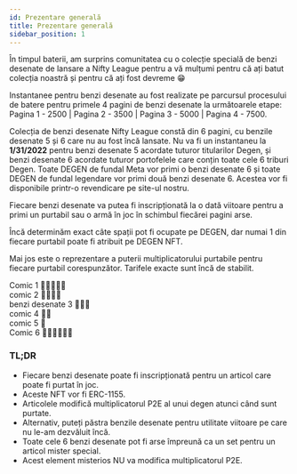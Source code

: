 ```yaml
---
id: Prezentare generală
title: Prezentare generală
sidebar_position: 1
---
```


În timpul baterii, am surprins comunitatea cu o colecție specială de benzi desenate de lansare a Nifty League pentru a vă mulțumi pentru că ați batut colecția noastră și pentru că ați fost devreme 😁

Instantanee pentru benzi desenate au fost realizate pe parcursul procesului de batere pentru primele 4 pagini de benzi desenate la următoarele etape: Pagina 1 - 2500 | Pagina 2 - 3500 | Pagina 3 - 5000 | Pagina 4 - 7500.

Colecția de benzi desenate Nifty League constă din 6 pagini, cu benzile desenate 5 și 6 care nu au fost încă lansate. Nu va fi un instantaneu la **1/31/2022** pentru benzi desenate 5 acordate tuturor titularilor Degen, și benzi desenate 6 acordate tuturor portofelele care conțin toate cele 6 triburi Degen. Toate DEGEN de fundal Meta vor primi o benzi desenate 6 și toate DEGEN de fundal legendare vor primi două benzi desenate 6. Acestea vor fi disponibile printr-o revendicare pe site-ul nostru.

Fiecare benzi desenate va putea fi inscripționată la o dată viitoare pentru a primi un purtabil sau o armă în joc în schimbul fiecărei pagini arse.

Încă determinăm exact câte spații pot fi ocupate pe DEGEN, dar numai 1 din fiecare purtabil poate fi atribuit pe DEGEN NFT.

Mai jos este o reprezentare a puterii multiplicatorului purtabile pentru fiecare purtabil corespunzător. Tarifele exacte sunt încă de stabilit.

Comic 1 💪💪💪💪💪  
comic 2 💪💪💪💪  
benzi desenate 3 💪💪💪  
comic 4 💪💪  
comic 5 💪  
Comic 6 💪💪💪💪💪💪

### TL;DR

- Fiecare benzi desenate poate fi inscripționată pentru un articol care poate fi purtat în joc.
- Aceste NFT vor fi ERC-1155.
- Articolele modifică multiplicatorul P2E al unui degen atunci când sunt purtate.
- Alternativ, puteți păstra benzile desenate pentru utilitate viitoare pe care nu le-am dezvăluit încă.
- Toate cele 6 benzi desenate pot fi arse împreună ca un set pentru un articol mister special.
- Acest element misterios NU va modifica multiplicatorul P2E.
